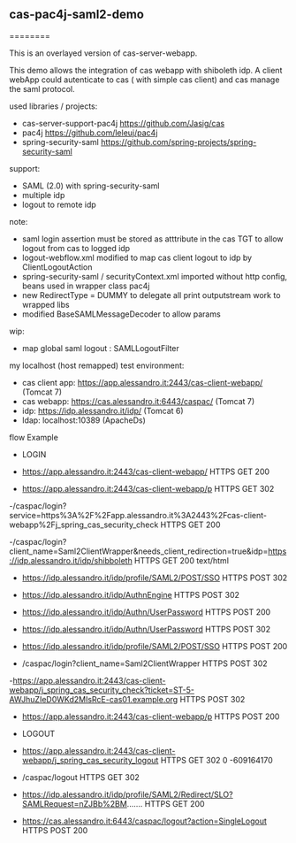 <h2>cas-pac4j-saml2-demo</h2>

========

This is an overlayed version of cas-server-webapp.

This demo allows the integration of cas webapp with shiboleth idp.
A client webApp could autenticate to cas ( with simple cas client) and cas manage the saml protocol.


used libraries / projects:

- cas-server-support-pac4j https://github.com/Jasig/cas
- pac4j https://github.com/leleuj/pac4j
- spring-security-saml https://github.com/spring-projects/spring-security-saml


support:

- SAML (2.0) with spring-security-saml
- multiple idp
- logout to remote idp 


note:

- saml login assertion must be stored as atttribute in the cas TGT to allow logout from cas to logged idp
- logout-webflow.xml modified to map cas client logout to idp by ClientLogoutAction
- spring-security-saml / securityContext.xml imported without http config, beans used in wrapper class pac4j
- new RedirectType = DUMMY   to delegate all print outputstream work to wrapped libs
- modified BaseSAMLMessageDecoder to allow params


wip:

- map global saml logout : SAMLLogoutFilter


my localhost (host remapped) test environment:

- cas client app: https://app.alessandro.it:2443/cas-client-webapp/ (Tomcat 7)
- cas webapp: https://cas.alessandro.it:6443/caspac/ (Tomcat 7)
- idp: https://idp.alessandro.it/idp/ (Tomcat 6)
- ldap: localhost:10389 (ApacheDs)
 

flow Example

- LOGIN
  
- https://app.alessandro.it:2443/cas-client-webapp/	HTTPS	GET	200
  
- https://app.alessandro.it:2443/cas-client-webapp/p	HTTPS	GET	302
  
 -/caspac/login?service=https%3A%2F%2Fapp.alessandro.it%3A2443%2Fcas-client-webapp%2Fj_spring_cas_security_check	HTTPS	GET	200
  
 -/caspac/login?client_name=Saml2ClientWrapper&needs_client_redirection=true&idp=https://idp.alessandro.it/idp/shibboleth	HTTPS	GET	200	text/html
 
- https://idp.alessandro.it/idp/profile/SAML2/POST/SSO	HTTPS	POST	302
 
- https://idp.alessandro.it/idp/AuthnEngine	HTTPS	POST	302
 
- https://idp.alessandro.it/idp/Authn/UserPassword	HTTPS	POST	200
 
- https://idp.alessandro.it/idp/Authn/UserPassword	HTTPS	POST	302
 
- https://idp.alessandro.it/idp/profile/SAML2/POST/SSO	HTTPS	POST	200
 
- /caspac/login?client_name=Saml2ClientWrapper	HTTPS	POST	302
 
-https://app.alessandro.it:2443/cas-client-webapp/j_spring_cas_security_check?ticket=ST-5-AWJhuZIeD0WKd2MIsRcE-cas01.example.org	HTTPS	POST	302
 
- https://app.alessandro.it:2443/cas-client-webapp/p	HTTPS	POST	200
 

- LOGOUT
- https://app.alessandro.it:2443/cas-client-webapp/j_spring_cas_security_logout	HTTPS	GET	302	0	-609164170
- /caspac/logout	HTTPS	GET	302
- https://idp.alessandro.it/idp/profile/SAML2/Redirect/SLO?SAMLRequest=nZJBb%2BM.......	HTTPS	GET	200
- https://cas.alessandro.it:6443/caspac/logout?action=SingleLogout	HTTPS	POST	200